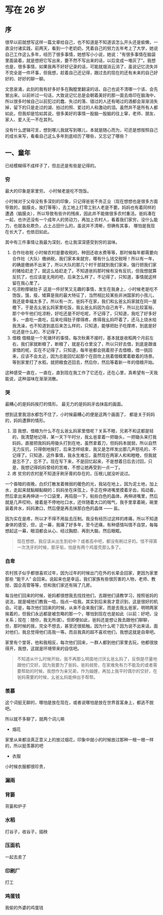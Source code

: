 # 写在 26 岁 
## 序
很早以前就想写这样一篇文章给自己，也不知道是不知道该怎么开头还是偷懒，一直没付诸实践，前两天，看到一个老奶奶，凭着自己的努力五年考上了大学，她说自己工作这么多年，经历了很多事情，她想写小小说，她说："有很多事情在脑袋里面装着，就是想把它写出来，要不然不写出来的话，以后变成一堆灰了"。我想也是，很多事情，如果我再不好好记录的话，可能就烟消云消了，虽说记忆流失并不完全是一件坏事，但我想，趁着自己还记得，跟过去的现在的还有未来的自己好好的、好好的聊一聊。

文思泉涌，此刻的我有好多好多在胸膛里翻滚的话，自己也说不清哪一个该、会先冒出来。以前听过一句话，大致说记忆总是会朝着美好的那一面去烙印在脑海中，所以很多时候自己以前犯过的蠢、失过的落、错过的人还有喝过的酒都会渐渐消失掉，留下的只是走过的湖、拍过的照、爱过的人和激动的泪。虽然并不是所有人都如此，但我却是恰如其说，很多美好的事情一股脑一股脑的往上窜，老师、朋友、家人、爱人无一不在其列。

没有什么逻辑可言，想到哪儿我就写到哪儿，本就是随心而为，可还是想按照自己的成长来写，看看自己这么多年到底经历了哪些，又忘记了哪些？

## 一、童年
已经模糊得不成样子了，但总还是有些是记得的。
### 穷
最大的印象是家里穷。
小时候老是吃不饱饭。

小时候对于父母没有多深刻的印象，只记得爸爸不务正业（现在想想也是很多方面导致的，脑膜炎，挨打等等），去工地上打零工别人老是不要。妈妈也有着同样的遭遇（脑膜炎），所以导致有些许的残疾，因此并不能做很多农村重活。爸妈凑在一起，也许还没有一个成年人的劳动力，再加上农村人，看着我们家穷，没什么能力，也就各处欺负，占土占田什么的，虽说并不清晰，但确有其事， 哪怕是我现在长大了，也依旧如此。

其中有三件事情让我最为深刻，也让我深深感受到穷的滋味。
1. 合作社收税
小时候农村是要收税的，种田还收水费等等，那时候每年都需要向合作社（大队）缴纳税，我们家本来就穷，哪有什么钱交税呀！所以有一年，的确是缴纳不出来了，所以大队的那几个村干部就到我们家来，强行把我们家的猪给赶走了，就这么给赶走了。不知道爸妈那时候有没有反抗，但我想就算反抗了，也应该是无用的吧，后来怎么样了，不记得了，只知道，事情就这样留在我心里了。
2. 吃凉粉撑破肚子
这是一件好笑又无趣的事情，发生在我身上，小时候老是吃不饱饭，饿，瘦，矮算是我的最大特征了，当然相比较某些非洲国家的小孩儿，我还是幸福太多了。所以有一次，爸妈不在家，我们和幺爸幺妈家就在同一屋檐下，于是去幺爸幺妈家里吃饭，我幺爸幺妈因为自己肯干，所以比较富裕，那个中午他们吃凉粉，好吃还是不好吃呢，不记得了，只知道，我吃了好多好多，一直吃一直吃，后来吃得肚子撑得疼，疼得我幺妈吓着了，还马上烧水给我洗澡，也不知道到底后来怎么样的，只知道，能够把肚子吃撑疼，到底是好吃还是什么的，不记得了。
3. 借粮
借粮是一个死循环的事情，每次秋黄不接时，基本就是收稻两个月前左右，我们家就断粮了，断粮了，就是石仓里没了，所以只好去借，到底是跟谁家借的呢，实在不记得了，只知道，每年爸都会挑着担子去借粮，借一挑回来，应该不会太近，因为总能回忆起那个在田坎上挑着借粮累着歇着的场景。等到家里打了水稻，就把粮食还回去，然后你，然后等着新一年的借粮开始。

这种感受一直在，一直在，直到现在我工作了它还在，还在心里，真希望有一天我能说，这种滋味在渐渐消散。
### 哭
最糟心的是妈妈挨打的情形。
最无力的是妈妈牙齿抹盐的画面。

想到这里我泪水都包不住了，小时候最糟心的便是这两个画面了， 都是关于妈妈的，妈妈遭罪的情形。
1. 泪
我想，借粮为什么不在幺爸幺妈家里借呢？关系不睦，兄弟不和这都是轻的，我清楚地记得，某一天下午时分，我幺爸拿着一把锄头，一把锄头来打我妈妈，直接把我妈妈用锄头打到在地，虽然拿着刀，但妈妈本就弱，所以自然无力反抗，只得倒地挨打，后来怎样结束，我又是怎样发出那几声怒吼的，不记得了。只知道，这件事情，我永生难忘，虽然现在两家人和和睦睦，但我就是忘不了，忘不了。现在写下来，不是回忆起来，不是想着日后去讨回，只是，我想记得妈妈曾经的苦难，不想让她再受到一点一丁。
2. 疼
贫穷的农村是不知道牙刷牙膏的存在的，压根儿就没听说过。

一个昏暗的夜晚，白炽灯散发着微弱的暖色的光，我站在地上，因为泥土地，加上水，走起来就黏糊黏糊的；妈妈坐在床弦上，手正在伸进嘴里摸着牙齿，捣动着，然后拿出来再伸进一个口袋里，再捣鼓一下，粘些白色的晶体，再伸进嘴里，然后就是几声哎哟，接着是不停地吐口水，还伴随着大口的喘气，我手里拿着碗，碗里装着井水，妈妈漱口，然后便是再去抹那白色的晶体 —— 盐。

因为实在是疼，所以才不得不用盐去压制。我没有经历过这样的疼痛，所以不知道身体的感受，但，这一幕，我痛了好多年，至今还痛，有种感情叫情不自禁，每每想起这一幕，眼泪都会从心、经过胸腔、再到大脑，然后眼眶。

> 现在想想，我应该从出生到初中？或者高中吧，都没有刷过牙的。怪不得第一次洗牙的时候，那牙垢，怕是有两个鸡蛋壳那么多了。

### 自卑

农村孩子似乎都很喜欢过年，因为过年的时候出门在外的长辈会回家，更因为家里那些 “能干人” 会回来。说起来也是幸运，我们家族有些很厉害的人物，老师、教授、国企高管等等，但和我们家还有隔了几房。

每当他们回来的时候，爸妈都很想我去找找他们，去跟他们请教学习，按照爸妈的说法，就是喊他们教我一哈，指点一哈我。其实到后来我才意识到，这是很好的机会。可是，每次他们回来的时候，从来不会来我们家，而是去我幺爸家，明明两家挨着的，但我们永远都是被忽略的那一个，哪怕到现在也是如此（以前：好吧，没关系；现在：随你，我无所谓）。但即便如此，爸妈还是想让我去跟他们聊聊，但，那时候的我，完全不想去，甚至还很抵触。因为什么呢？因为说不出来话，面对他们，我总觉得他们高我一等。而且我真的超不喜欢他们，我想这就是自卑吧。

家里有个堂哥，他和我相反，每次他们回来，一群人都到他们家里去玩，他都很放得开，我想，这就是环境带来的自信吧。

> 不知道从什么时候开始，我不再那么明面地讨厌幺爸幺妈了，反倒是尽量地跟他们交好。因为我要为了爸妈，爸妈弱势，在家难免有力不能及的或者需要帮助的时候，我想作为亲兄弟，作为妯娌，再加上我平时偶尔的交好，在爸妈需要的时候，幺爸幺妈能伸出手帮帮。

### 羡慕

这个词挺无聊的，哪怕是放在现在，或者说哪怕是放在世界首富身上，都逃不脱吧。

所以就不多聊了，就两个词儿嘛

- 烟花

家里从来都没真正意义上的放过烟花，印象中就小的时候放过那种一根一根一样的，所以挺羡慕的吧

- 衣服

小时候衣服都很珍贵，

### 漏雨


### 背篓
背篓和炉子


### 水稻


打谷子，收谷子，插秧


### 压面机

一起去卖了

### 印刷厂

打工

### 鸡蛋钱

我偷的外婆的鸡蛋钱